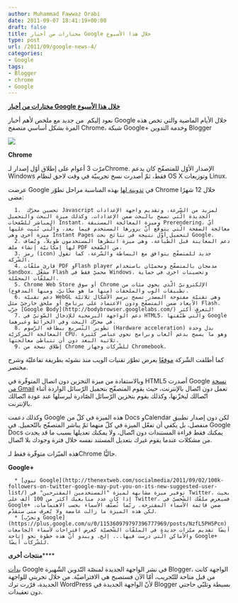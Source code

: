```yaml
---
author: Muhammad Fawwaz Orabi
date: 2011-09-07 18:41:19+00:00
draft: false
title: مختارات من أخبار Google خلال هذا الأسبوع
type: post
url: /2011/09/google-news-4/
categories:
- Google
tags:
- Blogger
- chrome
- Google
---
```


[**مختارات من أخبار Google خلال هذا الأسبوع**](https://www.it-scoop.com/2011/09/google-news-4/)




نعود إليكم  من جديد مع ملخص لأهم أخبار Google خلال الأيام الماضية والتي تخص هذه المرة بشكل أساسي متصفح Chrome، شبكة Google+ وخدمة التدوين Blogger




[![](https://www.it-scoop.com/wp-content/uploads/2011/09/google-favicon.png)
](https://www.it-scoop.com/2011/09/google-news-4/)




**Chrome**




مرّت 3 أعوام على إطلاق أوّل إصدار لـChrome. الإصدار الأوّل للمتصفّح كان يدعم Windows فقط، ثمّ أصدرت نسخ تجريبيّة في وقت لاحق لنظام OS X وتوزيعات Linux.




عرضت Google في [تدوينة لها](http://feedproxy.google.com/%7Er/blogspot/MKuf/%7E3/S8-fq1mbBNY/happy-third-birthday-chrome.html) بهذه المناسبة مراحل تطوّر Chrome خلال 12 شهرًا مضى:






	  1.  تحسين محرّك Javascript لمزيد من السّرعة، وتقديم واجهة الإعدادات الجديدة الّتي تسمح بالبحث ضمن الإعدادات. وكذلك ميزة البحث والتحميل المباشر للصّفحات Instant، وميزة المعالجة المستبقة Prerendering، أيّ معالجة الصفحة الّتي يتوقّع أنّ يزورها المستخدم فيما بعد، والّتي بُنيت عليها ميزة أخرى وهي Instant Pages لتحميل أوّل نتيجة في نتائج بحث Google.
	  2. دعم المعاينة قبل الطّباعة، وهي ميزة انتظرها المستخدمون طويلاً، ويُضاف لها إمكانيّة إنشاء ملف PDF من الصّفحة.
	  3. رمز (icon) جديد للمتصفّح يتوافق مع البساطة والسّرعة، كما تقول الشّركة.
	  4. قارئ ملفّات PDF وFlash player مدمجان بالمتصفّح ومحميّان باستخدام Sandbox. مشغّل Flash محميّ فقط في Windows. وتحسينات اخرى في حماية الملفّات المحمّلة.
	  5. Chrome Web Store أو سوق Chrome الإلكترونيّ الّذي يحوي مئات من تطبيقات الوِب والملحقات (منها ما هو مجّانيّ، ومنها المدفوع).
	  6. دعم تقنيّة WebGL وهي تقنيّة مفتوحة المصدر تسمح برسم الأشكال ثلاثيّة الأبعاد ضمن المتصفّح ودون الاعتماد على برنامج أو ملحق خارجيّ مثل Flash. جرّب [Google Body](http://bodybrowser.googlelabs.com/) لتعرف أكثر!
	  7. دعم الواجهة البرمجية للإدخال الصّوتيّ في HTML5، والّتي طبّقتها Google في محرّك البحث وفي الخرائط وغيرهما.
	  8. تطوير التّسريع ببطاقة الرّسوم (Hardware acceleration) بدل وحدة المعالجة المركزيّة CPU، وهو ما يسمح بدعم ألعاب وبرامج تحوي عناصر كثيرة ثلاثية البعد دون أن تتباطئ معالجتها.
	  9. إطلاق نسخة من Chrome للشّركات وجهاز Chromebook.



كما أطلقت الشّركة [موقعًا](http://evolutionofweb.appspot.com/) يعرض تطوّر تقنيات الويب منذ نشوئه بطريقة تفاعليّة وشرح مختصر.




وبالاستفادة من ميزة التخزين دون اتصال المتوفّرة في HTML5 أصدرت Google [نسخة من Gmail](https://chrome.google.com/webstore/detail/ejidjjhkpiempkbhmpbfngldlkglhimk) تعمل دون اتّصال بالإنترنت، حيث يقوم المتصفّح بتحميل الرّسائل الواردة أثناء اتّصالك ليخزّنها، وكذلك يقوم بتخزين الرّسائل الصّادرة ليرسلها عند عودة اتّصالك بالإنترنت.




وكذلك دعمت Google هذه الميزة في كلّ من Docs وCalendar لكن دون إصدار تطبيق منفصل، بل يكفي أن تفعّل الميزة في كلّ منهما ثمّ يباشر المتصفّح بالتّحميل. في Google Docs يمكنك فقط قراءة المستندات دون اتّصال، ولا يمكنك تعديلها بسبب ما قد يحدث من مشكلات عندما يقوم غيرك بتعديل المستند نفسه خلال فترة وجودك بلا اتّصال.




هذه الميّزات متوفّرة فقط لـChrome حاليًّا.




**Google+**






	  * [تنوي Google](http://thenextweb.com/socialmedia/2011/09/02/100k-followers-on-twitter-google-may-put-you-on-its-new-suggested-user-list/) توفير ميزة مشابهة لميزة "المستخدمين المقترحين" في Twitter، بحيث إذا كان عدد متابعيك أكثر من 100 ألف على Twitter، فسيعرض ملفّك الشّخصيّ في Google+ ضمن قائمة الأسماء المقترحة. ربّما تُصنّف الأسماء بحسب الاهتمامات. لكن هذه الميزة ما زالت غامضة ولا يُعرف متى ستقدّم.
	  * [وتجرّب Google](https://plus.google.com/u/0/115360979797396777969/posts/NzfL5PH5Pcn) أيضًا تقديم ميّزات جديدة في الملفّات الشّخصيّة كعرض اقتراحات لأسماء الجامعات والأماكن الّتي درست فيها... إلخ. ويبدو أنّ هذه خطوة نحو إتاحة Google+ للشّركات أيضًا.



**منتجات أخرى******




[بدأت](http://buzz.blogger.com/2011/08/bloggers-fresh-new-look.html) Google في نشر الواجهة الجديدة لمنصّة التّدوين الشّهيرة Blogger، الواجهة كانت من قبل متاحة للتّجريب، أمّا الآن فستصبح هي الافتراضيّة. من خلال تجربتي للواجهة الجديدة، قرّرت ترك WordPress لأنّ الواجهة الجديدة في Blogger بسيطة وتلبّي حاجتي دون تعقيدات.
